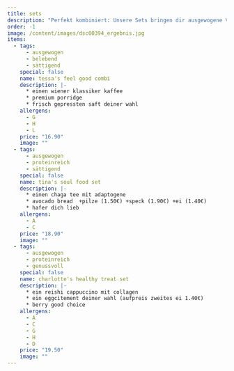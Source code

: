 ```yaml
---
title: sets
description: "Perfekt kombiniert: Unsere Sets bringen dir ausgewogene Vielfalt und Genuss in einem cleveren Paket."
order: -1
image: /content/images/dsc00394_ergebnis.jpg
items:
  - tags:
      - ausgewogen
      - belebend
      - sättigend
    special: false
    name: tessa's feel good combi
    description: |-
      * einen wiener klassiker kaffee
      * premium porridge
      * frisch gepressten saft deiner wahl
    allergens:
      - G
      - H
      - L
    price: "16.90"
    image: ""
  - tags:
      - ausgewogen
      - proteinreich
      - sättigend
    special: false
    name: tina's soul food set
    description: |-
      * einen chaga tee mit adaptogene
      * avocado bread  +pilze (1.50€) +speck (1.90€) +ei (1.40€)
      * hafer dich lieb
    allergens:
      - A
      - C
    price: "18.90"
    image: ""
  - tags:
      - ausgewogen
      - proteinreich
      - genussvoll
    special: false
    name: charlotte's healthy treat set
    description: |-
      * ein reishi cappuccino mit collagen
      * ein eggcitement deiner wahl (aufpreis zweites ei 1.40€)
      * berry good choice
    allergens:
      - A
      - C
      - G
      - H
      - D
    price: "19.50"
    image: ""
---
```

